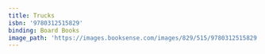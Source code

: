 ```yaml
---
title: Trucks
isbn: '9780312515829'
binding: Board Books
image_path: 'https://images.booksense.com/images/829/515/9780312515829.jpg'
---
```



